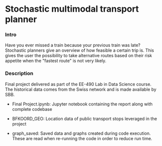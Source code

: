 # Stochastic multimodal transport planner
### Intro
Have you ever missed a train because your previous train was late? Stochastic planners give an overview of how feasible a certain trip is. This gives the user the possibility to take alternative routes based on their risk appetite when the "fastest route" is not very likely.
### Description
Final project delivered as part of the EE-490 Lab in Data Science course. The historical data comes from the Swiss network and is made available by SBB.

- Final Project.ipynb: Jupyter notebook containing the report along with complete codebase

- BFKOORD_GEO: Location data of public transport stops leveraged in the project

- graph_saved: Saved data and graphs created during code execution. These are read when re-running the code in order to reduce run time.
